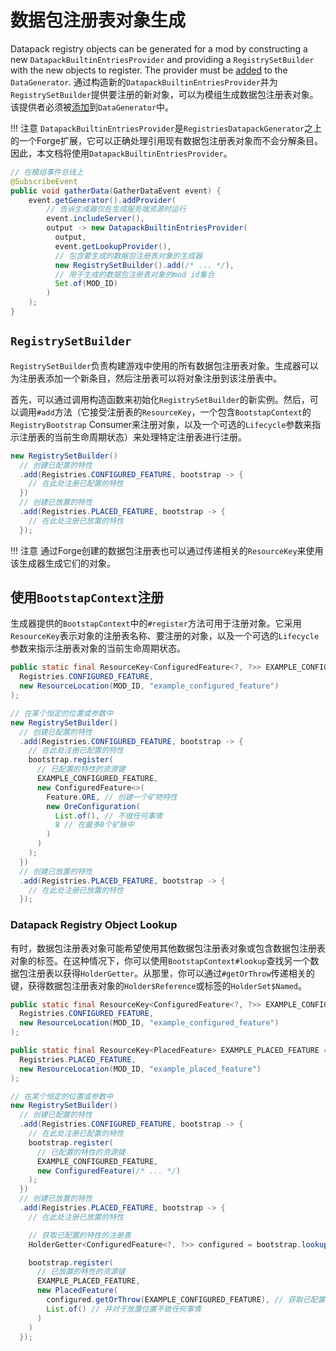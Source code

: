 数据包注册表对象生成
==================

Datapack registry objects can be generated for a mod by constructing a new `DatapackBuiltinEntriesProvider` and providing a `RegistrySetBuilder` with the new objects to register. The provider must be [added][datagen] to the `DataGenerator`.
通过构造新的`DatapackBuiltinEntriesProvider`并为`RegistrySetBuilder`提供要注册的新对象，可以为模组生成数据包注册表对象。该提供者必须被[添加][datagen]到`DataGenerator`中。

!!! 注意
    `DatapackBuiltinEntriesProvider`是`RegistriesDatapackGenerator`之上的一个Forge扩展，它可以正确处理引用现有数据包注册表对象而不会分解条目。因此，本文档将使用`DatapackBuiltinEntriesProvider`。

```java
// 在模组事件总线上
@SubscribeEvent
public void gatherData(GatherDataEvent event) {
    event.getGenerator().addProvider(
        // 告诉生成器仅在生成服务端资源时运行
        event.includeServer(),
        output -> new DatapackBuiltinEntriesProvider(
          output,
          event.getLookupProvider(),
          // 包含要生成的数据包注册表对象的生成器
          new RegistrySetBuilder().add(/* ... */),
          // 用于生成的数据包注册表对象的mod id集合
          Set.of(MOD_ID)
        )
    );
}
```

`RegistrySetBuilder`
--------------------

`RegistrySetBuilder`负责构建游戏中使用的所有数据包注册表对象。生成器可以为注册表添加一个新条目，然后注册表可以将对象注册到该注册表中。

首先，可以通过调用构造函数来初始化`RegistrySetBuilder`的新实例。然后，可以调用`#add`方法（它接受注册表的`ResourceKey`，一个包含`BootstapContext`的`RegistryBootstrap` Consumer来注册对象，以及一个可选的`Lifecycle`参数来指示注册表的当前生命周期状态）来处理特定注册表进行注册。

```java
new RegistrySetBuilder()
  // 创建已配置的特性
  .add(Registries.CONFIGURED_FEATURE, bootstrap -> {
    // 在此处注册已配置的特性
  })
  // 创建已放置的特性
  .add(Registries.PLACED_FEATURE, bootstrap -> {
    // 在此处注册已放置的特性
  });
```

!!! 注意
    通过Forge创建的数据包注册表也可以通过传递相关的`ResourceKey`来使用该生成器生成它们的对象。

使用`BootstapContext`注册
-------------------------

生成器提供的`BootstapContext`中的`#register`方法可用于注册对象。它采用`ResourceKey`表示对象的注册表名称、要注册的对象，以及一个可选的`Lifecycle`参数来指示注册表对象的当前生命周期状态。

```java
public static final ResourceKey<ConfiguredFeature<?, ?>> EXAMPLE_CONFIGURED_FEATURE = ResourceKey.create(
  Registries.CONFIGURED_FEATURE,
  new ResourceLocation(MOD_ID, "example_configured_feature")
);

// 在某个恒定的位置或参数中
new RegistrySetBuilder()
  // 创建已配置的特性
  .add(Registries.CONFIGURED_FEATURE, bootstrap -> {
    // 在此处注册已配置的特性
    bootstrap.register(
      // 已配置的特性的资源键
      EXAMPLE_CONFIGURED_FEATURE,
      new ConfiguredFeature<>(
        Feature.ORE, // 创建一个矿物特性
        new OreConfiguration(
          List.of(), // 不做任何事情
          8 // 在最多8个矿脉中
        )
      )
    );
  })
  // 创建已放置的特性
  .add(Registries.PLACED_FEATURE, bootstrap -> {
    // 在此处注册已放置的特性
  });
```

### Datapack Registry Object Lookup

有时，数据包注册表对象可能希望使用其他数据包注册表对象或包含数据包注册表对象的标签。在这种情况下，你可以使用`BootstapContext#lookup`查找另一个数据包注册表以获得`HolderGetter`。从那里，你可以通过`#getOrThrow`传递相关的键，获得数据包注册表对象的`Holder$Reference`或标签的`HolderSet$Named`。

```java
public static final ResourceKey<ConfiguredFeature<?, ?>> EXAMPLE_CONFIGURED_FEATURE = ResourceKey.create(
  Registries.CONFIGURED_FEATURE,
  new ResourceLocation(MOD_ID, "example_configured_feature")
);

public static final ResourceKey<PlacedFeature> EXAMPLE_PLACED_FEATURE = ResourceKey.create(
  Registries.PLACED_FEATURE,
  new ResourceLocation(MOD_ID, "example_placed_feature")
);

// 在某个恒定的位置或参数中
new RegistrySetBuilder()
  // 创建已配置的特性
  .add(Registries.CONFIGURED_FEATURE, bootstrap -> {
    // 在此处注册已配置的特性
    bootstrap.register(
      // 已配置的特性的资源键
      EXAMPLE_CONFIGURED_FEATURE,
      new ConfiguredFeature(/* ... */)
    );
  })
  // 创建已放置的特性
  .add(Registries.PLACED_FEATURE, bootstrap -> {
    // 在此处注册已放置的特性

    // 获取已配置的特性的注册表
    HolderGetter<ConfiguredFeature<?, ?>> configured = bootstrap.lookup(Registries.CONFIGURED_FEATURE);

    bootstrap.register(
      // 已放置的特性的资源键
      EXAMPLE_PLACED_FEATURE,
      new PlacedFeature(
        configured.getOrThrow(EXAMPLE_CONFIGURED_FEATURE), // 获取已配置的特性
        List.of() // 并对于放置位置不做任何事情
      )
    )
  });
```

[datagen]: ../index.md#data-providers